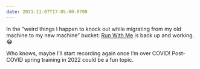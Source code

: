 ```yaml
---
date: 2021-11-07T17:05:00-0700
---
```


In the “weird things I happen to knock out while migrating from my old machine to my new machine” bucket: [Run With Me](https://runwith.chriskrycho.com) is back up and working. 😂

Who knows, maybe I’ll start recording again once I’m over COVID! Post-COVID spring training in 2022 could be a fun topic.